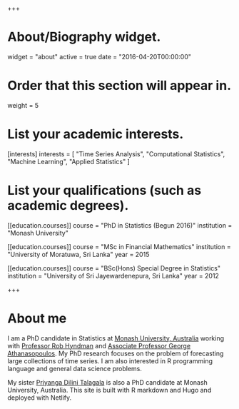 +++
# About/Biography widget.
widget = "about"
active = true
date = "2016-04-20T00:00:00"

# Order that this section will appear in.
weight = 5

# List your academic interests.
[interests]
  interests = [
    "Time Series Analysis",
    "Computational Statistics",
    "Machine Learning",
    "Applied Statistics"
  ]
  
# List your qualifications (such as academic degrees).
[[education.courses]]
  course = "PhD in Statistics (Begun 2016)"
  institution = "Monash University"

[[education.courses]]
  course = "MSc in Financial Mathematics"
  institution = "University of Moratuwa, Sri Lanka"
  year = 2015

[[education.courses]]
  course = "BSc(Hons) Special Degree in Statistics"
  institution = "University of Sri Jayewardenepura, Sri Lanka"
  year = 2012
 
+++

# About me

I am a PhD candidate in Statistics at [Monash University, Australia](https://www.monash.edu/) working with [Professor Rob Hyndman](https://robjhyndman.com/hyndsight/) and [Associate Professor George Athanasopoulos](https://research.monash.edu/en/persons/george-athanasopoulos). My PhD research focuses on the problem of forecasting large collections of time series. I am also interested in R programming language and general data science problems. 

My sister [Priyanga Dilini Talagala](http://prital.netlify.com/) is also a PhD candidate at Monash University, Australia. This site is built with R markdown and Hugo and deployed with Netlify.
